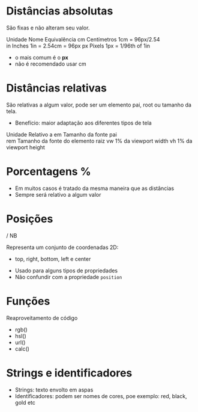 # Distâncias absolutas <length>

São fixas e não alteram seu valor.

Unidade     Nome          Equivalência
cm          Centímetros   1cm = 96px/2.54  
in          Inches        1in = 2.54cm = 96px
px          Pixels        1px = 1/96th of 1in

* o mais comum é o **px**
* não é recomendado usar cm

# Distâncias relativas

São relativas a algum valor, pode ser um elemento pai, root ou tamanho da tela.

* Benefício: maior adaptação aos diferentes tipos de tela

Unidade     Relativo a
em          Tamanho da fonte pai    
rem         Tamanho da fonte do elemento raiz
vw          1% da viewport width
vh          1% da viewport height

# Porcentagens %

* Em muitos casos é tratado da mesma maneira que as distâncias <length>
* Sempre será relativo a algum valor

# Posições

<position> / NB 

Representa um conjunto de coordenadas 2D:
 - top, right, bottom, left e center

 * Usado para alguns tipos de propriedades
 * Não confundir com a propriedade `position`

 # Funções

 Reaproveitamento de código

 * rgb()
 * hsl()
 * url()
 * calc()

 # Strings e identificadores

 * Strings: texto envolto em aspas
 * Identificadores: podem ser nomes de cores, poe exemplo: red, black, gold etc